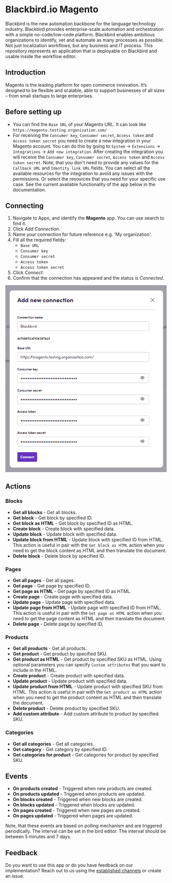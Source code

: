 # Blackbird.io Magento

Blackbird is the new automation backbone for the language technology industry. Blackbird provides enterprise-scale automation and orchestration with a simple no-code/low-code platform. Blackbird enables ambitious organizations to identify, vet and automate as many processes as possible. Not just localization workflows, but any business and IT process. This repository represents an application that is deployable on Blackbird and usable inside the workflow editor.

## Introduction

Magento is the leading platform for open commerce innovation. It’s designed to be flexible and scalable, able to support businesses of all sizes – from small startups to large enterprises.

<!-- begin docs -->

## Before setting up

- You can find the `Base URL` of your Magento URL. It can look like `https://magento.testing.organization.com/`
- For receiving the `Consumer key`, `Consumer secret`, `Access token` and `Access token secret` you need to create a new integration in your Magento account. You can do this by going to `System` -> `Extensions` -> `Integrations` -> `Add new integration`. After creating the integration you will receive the `Consumer key`, `Consumer secret`, `Access token` and `Access token secret`. Note, that you don't need to provide any values for the `Callback URL` and `Identity link URL` fields. You can select all the available resources for the integration to avoid any issues with the permissions. Or select the resources that you need for your specific use case. See the current available functionality of the app below in the documentation.

## Connecting

1. Navigate to Apps, and identify the **Magento** app. You can use search to find it.
2. Click _Add Connection_.
3. Name your connection for future reference e.g. 'My organization'.
4. Fill all the required fields:
    - `Base URL` 
    - `Consumer key`
    - `Consumer secret`
    - `Access token`
    - `Access token secret`
5. Click _Connect_.
6. Confirm that the connection has appeared and the status is _Connected_.

![Connection](image/README/connection.png)

## Actions

### Blocks

- **Get all blocks** - Get all blocks.
- **Get block** - Get block by specified ID.
- **Get block as HTML** - Get block by specified ID as HTML.
- **Create block** - Create block with specified data.
- **Update block** - Update block with specified data.
- **Update block from HTML** - Update block with specified ID from HTML. This action is useful in pair with the `Get block as HTML` action when you need to get the block content as HTML and then translate the document.
- **Delete block** - Delete block by specified ID.

### Pages

- **Get all pages** - Get all pages.
- **Get page** - Get page by specified ID.
- **Get page as HTML** - Get page by specified ID as HTML.
- **Create page** - Create page with specified data.
- **Update page** - Update page with specified data.
- **Update page from HTML** - Update page with specified ID from HTML. This action is useful in pair with the `Get page as HTML` action when you need to get the page content as HTML and then translate the document.
- **Delete page** - Delete page by specified ID.

### Products

- **Get all products** - Get all products.
- **Get product** - Get product by specified SKU.
- **Get product as HTML** - Get product by specified SKU as HTML. Using optional parameters you can specify `Custom attributes` that you want to include in the HTML.
- **Create product** - Create product with specified data.
- **Update product** - Update product with specified data.
- **Update product from HTML** - Update product with specified SKU from HTML. This action is useful in pair with the `Get product as HTML` action when you need to get the product content as HTML and then translate the document.
- **Delete product** - Delete product by specified SKU.
- **Add custom attribute** - Add custom attribute to product by specified SKU.

### Categories

- **Get all categories** - Get all categories.
- **Get category** - Get category by specified ID.
- **Get categories for product** - Get categories for product by specified SKU.

## Events

- **On products created** - Triggered when new products are created.
- **On products updated** - Triggered when products are updated.
- **On blocks created** - Triggered when new blocks are created.
- **On blocks updated** - Triggered when blocks are updated.
- **On pages created** - Triggered when new pages are created.
- **On pages updated** - Triggered when pages are updated.

Note, that these events are based on polling mechanism and are triggered periodically. The interval can be set in the bird editor. The interval should be between 5 minutes and 7 days.

## Feedback

Do you want to use this app or do you have feedback on our implementation? Reach out to us using the [established channels](https://www.blackbird.io/) or create an issue.

<!-- end docs -->

